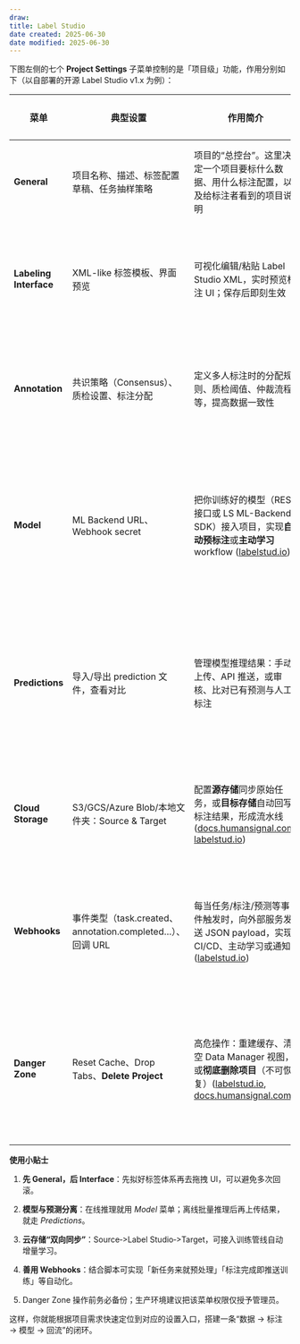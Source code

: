 ```yaml
---
draw:
title: Label Studio
date created: 2025-06-30
date modified: 2025-06-30
---
```


下图左侧的七个 **Project Settings** 子菜单控制的是「项目级」功能，作用分别如下（以自部署的开源 Label Studio v1.x 为例）：

| 菜单                     | 典型设置                                            | 作用简介                                                                                                                                                                                                                                                                                                                                           | 何时最常用                   |
| ---------------------- | ----------------------------------------------- | ---------------------------------------------------------------------------------------------------------------------------------------------------------------------------------------------------------------------------------------------------------------------------------------------------------------------------------------------- | ----------------------- |
| **General**            | 项目名称、描述、标签配置草稿、任务抽样策略                           | 项目的“总控台”。这里决定一个项目要标什么数据、用什么标注配置，以及给标注者看到的项目说明                                                                                                                                                                                                                                                                                                  | 创建新项目或调整标签体系            |
| **Labeling Interface** | XML-like 标签模板、界面预览                              | 可视化编辑/粘贴 Label Studio XML，实时预览标注 UI；保存后即刻生效                                                                                                                                                                                                                                                                                                    | 需要调整标注控件布局或增加标签时        |
| **Annotation**         | 共识策略（Consensus）、质检设置、标注分配                       | 定义多人标注时的分配规则、质检阈值、仲裁流程等，提高数据一致性                                                                                                                                                                                                                                                                                                                | 多人协作或需要 QA 流程的项目        |
| **Model**              | ML Backend URL、Webhook secret                   | 把你训练好的模型（REST 接口或 LS ML-Backend SDK）接入项目，实现**自动预标注**或**主动学习** workflow ([labelstud.io](https://labelstud.io/guide/project_settings?utm_source=chatgpt.com "Label Studio Documentation — Project settings"))                                                                                                                                    | 想用模型先打“草标签”再人工校正，或做主动学习 |
| **Predictions**        | 导入/导出 prediction 文件，查看对比                        | 管理模型推理结果：手动上传、API 推送，或审核、比对已有预测与人工标注                                                                                                                                                                                                                                                                                                           | 线下批量推理后再人工审核；或评估模型效果    |
| **Cloud Storage**      | S3/GCS/Azure Blob/本地文件夹：Source & Target         | 配置**源存储**同步原始任务，或**目标存储**自动回写标注结果，形成流水线 ([docs.humansignal.com](https://docs.humansignal.com/guide/project_settings_lse?utm_source=chatgpt.com "Label Studio Enterprise Documentation — Project settings"), [labelstud.io](https://labelstud.io/guide/storage?utm_source=chatgpt.com "Cloud and External Storage Integration - Label Studio")) | 数据量大、需要与对象存储打通时         |
| **Webhooks**           | 事件类型（task.created、annotation.completed…）、回调 URL | 每当任务/标注/预测等事件触发时，向外部服务发送 JSON payload，实现 CI/CD、主动学习或通知 ([labelstud.io](https://labelstud.io/blog/webhooks-in-label-studio-when-and-how-to-use-them/?utm_source=chatgpt.com "Webhooks in Label Studio: When And How To Use Them"))                                                                                                              | 要把标注动作接入下游流水线或消息系统      |
| **Danger Zone**        | Reset Cache、Drop Tabs、**Delete Project**        | 高危操作：重建缓存、清空 Data Manager 视图，或**彻底删除项目**（不可恢复）([labelstud.io](https://labelstud.io/guide/project_settings?utm_source=chatgpt.com "Label Studio Documentation — Project settings"), [docs.humansignal.com](https://docs.humansignal.com/guide/release_notes?utm_source=chatgpt.com "On-premises release notes for Label Studio Enterprise"))   | 出现配置失效、要重建缓存，或需要销毁项目时   |

**使用小贴士**

1. **先 General，后 Interface**：先拟好标签体系再去拖拽 UI，可以避免多次回滚。
    
2. **模型与预测分离**：在线推理就用 _Model_ 菜单；离线批量推理后再上传结果，就走 _Predictions_。
    
3. **云存储“双向同步”**：Source‐>Label Studio‐>Target，可接入训练管线自动增量学习。
    
4. **善用 Webhooks**：结合脚本可实现「新任务来就预处理」「标注完成即推送训练」等自动化。
    
5. Danger Zone 操作前务必备份；生产环境建议把该菜单权限仅授予管理员。
    

这样，你就能根据项目需求快速定位到对应的设置入口，搭建一条“数据 → 标注 → 模型 → 回流”的闭环。

